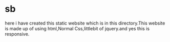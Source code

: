 # sb
here i have created this static website which is in this directory.This website is made up of using html,Normal Css,littlebit of jquery.and yes this is responsive.
